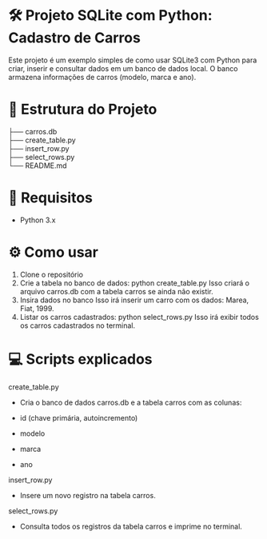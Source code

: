 # 🛠️ Projeto SQLite com Python: Cadastro de Carros

Este projeto é um exemplo simples de como usar SQLite3 com Python para criar, inserir e consultar dados em um banco de dados local. O banco armazena informações de carros (modelo, marca e ano).

# 📁 Estrutura do Projeto
   
   ├── carros.db         
   ├── create_table.py   
   ├── insert_row.py      
   ├── select_rows.py     
   └── README.md       

# 🧩 Requisitos

- Python 3.x

# ⚙️ Como usar

1. Clone o repositório
2. Crie a tabela no banco de dados: python create_table.py
   Isso criará o arquivo carros.db com a tabela carros se ainda não existir.
3. Insira dados no banco
   Isso irá inserir um carro com os dados: Marea, Fiat, 1999.
4. Listar os carros cadastrados: python select_rows.py
   Isso irá exibir todos os carros cadastrados no terminal.

# 💻 Scripts explicados

create_table.py

- Cria o banco de dados carros.db e a tabela carros com as colunas:

 - id (chave primária, autoincremento)

 - modelo

 - marca

 - ano

insert_row.py

- Insere um novo registro na tabela carros.

select_rows.py

- Consulta todos os registros da tabela carros e imprime no terminal.
